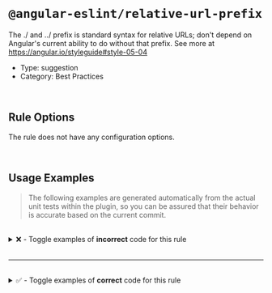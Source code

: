 <!--

  DO NOT EDIT.

  This markdown file was autogenerated using a mixture of the following files as the source of truth for its data:
  - ../../src/rules/relative-url-prefix.ts
  - ../../tests/rules/relative-url-prefix/cases.ts

  In order to update this file, it is therefore those files which need to be updated, as well as potentially the generator script:
  - ../../../../tools/scripts/generate-rule-docs.ts

-->

<br>

# `@angular-eslint/relative-url-prefix`

The ./ and ../ prefix is standard syntax for relative URLs; don't depend on Angular's current ability to do without that prefix. See more at https://angular.io/styleguide#style-05-04

- Type: suggestion
- Category: Best Practices

<br>

## Rule Options

The rule does not have any configuration options.

<br>

## Usage Examples

> The following examples are generated automatically from the actual unit tests within the plugin, so you can be assured that their behavior is accurate based on the current commit.

<br>

<details>
<summary>❌ - Toggle examples of <strong>incorrect</strong> code for this rule</summary>

<br>

#### Default Config

```json
{
  "rules": {
    "@angular-eslint/relative-url-prefix": [
      "error"
    ]
  }
}
```

<br>

#### ❌ Invalid Code

```ts
@Component({
  styleUrls: ['./foo.css', 'bar.css', '../baz.scss', '../../test.css']
                           ~~~~~~~~~
})
class Test {}
```

<br>

---

<br>

#### Default Config

```json
{
  "rules": {
    "@angular-eslint/relative-url-prefix": [
      "error"
    ]
  }
}
```

<br>

#### ❌ Invalid Code

```ts
@Component({
  templateUrl: 'foobar.html'
               ~~~~~~~~~~~~~
})
class Test {}
```

</details>

<br>

---

<br>

<details>
<summary>✅ - Toggle examples of <strong>correct</strong> code for this rule</summary>

<br>

#### Default Config

```json
{
  "rules": {
    "@angular-eslint/relative-url-prefix": [
      "error"
    ]
  }
}
```

<br>

#### ✅ Valid Code

```ts
@Component({
  styleUrls: [
    './foo.css',
    '../bar.css',
    '../../baz.scss',
    '../../../baz.sass',
    './../test.css',
    '.././angular.sass'
  ]
})
class Test {}
```

<br>

---

<br>

#### Default Config

```json
{
  "rules": {
    "@angular-eslint/relative-url-prefix": [
      "error"
    ]
  }
}
```

<br>

#### ✅ Valid Code

```ts
@Component({
  templateUrl: './foobar.html'
})
class Test {}
```

<br>

---

<br>

#### Default Config

```json
{
  "rules": {
    "@angular-eslint/relative-url-prefix": [
      "error"
    ]
  }
}
```

<br>

#### ✅ Valid Code

```ts
@Component({
  templateUrl: '../foobar.html'
})
class Test {}
```

<br>

---

<br>

#### Default Config

```json
{
  "rules": {
    "@angular-eslint/relative-url-prefix": [
      "error"
    ]
  }
}
```

<br>

#### ✅ Valid Code

```ts
@Component({
  templateUrl: '../../foobar.html'
})
class Test {}
```

<br>

---

<br>

#### Default Config

```json
{
  "rules": {
    "@angular-eslint/relative-url-prefix": [
      "error"
    ]
  }
}
```

<br>

#### ✅ Valid Code

```ts
@Component({
  templateUrl: '../../../foobar.html'
})
class Test {}
```

<br>

---

<br>

#### Default Config

```json
{
  "rules": {
    "@angular-eslint/relative-url-prefix": [
      "error"
    ]
  }
}
```

<br>

#### ✅ Valid Code

```ts
@Component({
  templateUrl: './../foobar.html'
})
class Test {}
```

<br>

---

<br>

#### Default Config

```json
{
  "rules": {
    "@angular-eslint/relative-url-prefix": [
      "error"
    ]
  }
}
```

<br>

#### ✅ Valid Code

```ts
@Component({
  templateUrl: '.././foobar.html'
})
class Test {}
```

</details>

<br>
